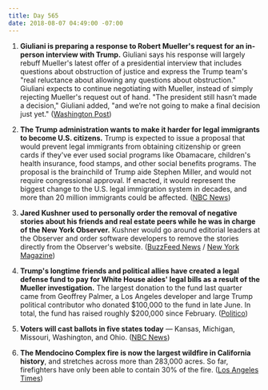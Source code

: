 ```yaml
---
title: Day 565
date: 2018-08-07 04:49:00 -07:00
---
```


1. **Giuliani is preparing a response to Robert Mueller's request for an in-person interview with Trump.** Giuliani says his response will largely rebuff Mueller's latest offer of a presidential interview that includes questions about obstruction of justice and express the Trump team's "real reluctance about allowing any questions about obstruction." Giuliani expects to continue negotiating with Mueller, instead of simply rejecting Mueller's request out of hand. "The president still hasn’t made a decision," Giuliani added, "and we’re not going to make a final decision just yet." ([Washington Post](https://www.washingtonpost.com/news/post-politics/wp/2018/08/06/giuliani-preparing-letter-to-mueller-expressing-real-reluctance-over-obstruction-questions/?utm_term=.9910aa9297a5))

2. **The Trump administration wants to make it harder for legal immigrants to become U.S. citizens.** Trump is expected to issue a proposal that would prevent legal immigrants from obtaining citizenship or green cards if they've ever used social programs like Obamacare, children's health insurance, food stamps, and other social benefits programs. The proposal is the brainchild of Trump aide Stephen Miller, and would not require congressional approval. If enacted, it would represent the biggest change to the U.S. legal immigration system in decades, and more than 20 million immigrants could be affected. ([NBC News](https://www.nbcnews.com/politics/immigration/now-trump-administration-wants-limit-citizenship-legal-immigrants-n897931))

3. **Jared Kushner used to personally order the removal of negative stories about his friends and real estate peers while he was in charge of the New York Observer.** Kushner would go around editorial leaders at the Observer and order software developers to remove the stories directly from the Observer's website. ([BuzzFeed News](https://www.buzzfeednews.com/article/stevenperlberg/jared-kushner-new-york-observer) / [New York Magazine](http://nymag.com/daily/intelligencer/2018/08/kushner-deleted-new-york-observer-stories-he-didnt-like.html))

4. **Trump's longtime friends and political allies have created a legal defense fund to pay for White House aides' legal bills as a result of the Mueller investigation.** The largest donation to the fund last quarter came from Geoffrey Palmer, a Los Angeles developer and large Trump political contributor who donated $100,000 to the fund in late June. In total, the fund has raised roughly $200,000 since February. ([Politico](https://www.politico.com/story/2018/08/06/trump-allies-legal-defense-fund-russia-probe-764851))

5. **Voters will cast ballots in five states today** — Kansas, Michigan, Missouri, Washington, and Ohio. ([NBC News](https://www.nbcnews.com/politics/first-read/here-are-six-things-watch-today-s-elections-n898261))

6. **The Mendocino Complex fire is now the largest wildfire in California history**, and stretches across more than 283,000 acres. So far, firefighters have only been able to contain 30% of the fire. ([Los Angeles Times](http://www.latimes.com/local/lanow/la-me-ln-california-wildfires-danger-level-20180806-story.html))